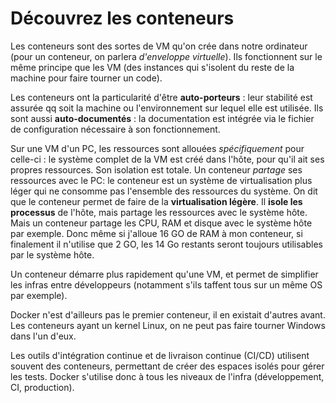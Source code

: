 # Découvrez les conteneurs

Les conteneurs sont des sortes de VM qu'on crée dans notre ordinateur (pour un conteneur, on parlera _d'enveloppe virtuelle_). Ils fonctionnent sur le même principe que les VM (des instances qui s'isolent du reste de la machine pour faire tourner un code).

Les conteneurs ont la particularité d'être **auto-porteurs** : leur stabilité est assurée qq soit la machine ou l'environnement sur lequel elle est utilisée. Ils sont aussi **auto-documentés** : la documentation est intégrée via le fichier de configuration nécessaire à son fonctionnement.

Sur une VM d'un PC, les ressources sont allouées _spécifiquement_ pour celle-ci : le système complet de la VM est créé dans l'hôte, pour qu'il ait ses propres ressources. Son isolation est totale.
Un conteneur _partage_ ses ressources avec le PC: le conteneur est un système de virtualisation plus léger qui ne consomme pas l'ensemble des ressources du système.
On dit que le conteneur permet de faire de la **virtualisation légère**. Il **isole les processus** de l'hôte, mais partage les ressources avec le système hôte. Mais un conteneur partage les CPU, RAM et disque avec le système hôte par exemple. Donc même si j'alloue 16 GO de RAM à mon conteneur, si finalement il n'utilise que 2 GO, les 14 Go restants seront toujours utilisables par le système hôte.

Un conteneur démarre plus rapidement qu'une VM, et permet de simplifier les infras entre développeurs (notamment s'ils taffent tous sur un même OS par exemple).

Docker n'est d'ailleurs pas le premier conteneur, il en existait d'autres avant. Les conteneurs ayant un kernel Linux, on ne peut pas faire tourner Windows dans l'un d'eux.

Les outils d'intégration continue et de livraison continue (CI/CD) utilisent souvent des conteneurs, permettant de créer des espaces isolés pour gérer les tests.
Docker s'utilise donc à tous les niveaux de l'infra (développement, CI, production).
